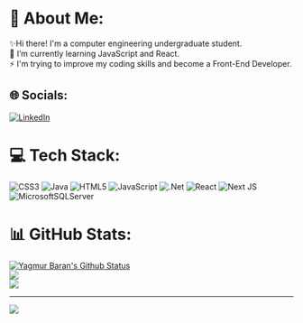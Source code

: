 # 💫 About Me:
✨Hi there! I'm a computer engineering undergraduate student. <br>🌱 I’m currently learning JavaScript and React.<br>⚡ I'm trying to improve my coding skills and become a Front-End Developer.


## 🌐 Socials:
[![LinkedIn](https://img.shields.io/badge/LinkedIn-%230077B5.svg?logo=linkedin&logoColor=white)](https://linkedin.com/in/yagmurbarankarakus) 

# 💻 Tech Stack:
![CSS3](https://img.shields.io/badge/css3-%231572B6.svg?style=plastic&logo=css3&logoColor=white) ![Java](https://img.shields.io/badge/java-%23ED8B00.svg?style=plastic&logo=java&logoColor=white) ![HTML5](https://img.shields.io/badge/html5-%23E34F26.svg?style=plastic&logo=html5&logoColor=white) ![JavaScript](https://img.shields.io/badge/javascript-%23323330.svg?style=plastic&logo=javascript&logoColor=%23F7DF1E) ![.Net](https://img.shields.io/badge/.NET-5C2D91?style=plastic&logo=.net&logoColor=white) ![React](https://img.shields.io/badge/react-%2320232a.svg?style=plastic&logo=react&logoColor=%2361DAFB) ![Next JS](https://img.shields.io/badge/Next-black?style=plastic&logo=next.js&logoColor=white) ![MicrosoftSQLServer](https://img.shields.io/badge/Microsoft%20SQL%20Sever-CC2927?style=plastic&logo=microsoft%20sql%20server&logoColor=white)
# 📊 GitHub Stats:
[![Yagmur Baran's Github Status](https://github-readme-stats.vercel.app/api?username=yagmurbarank)](https://github.com/anuraghazra/github-readme-stats)<br/>
![](https://github-readme-streak-stats.herokuapp.com/?user=yagmurbarank&theme=dark&hide_border=false)<br/>
![](https://github-readme-stats.vercel.app/api/top-langs/?username=yagmurbarank&theme=dark&hide_border=false&include_all_commits=true&count_private=true&layout=compact)

---
[![](https://visitcount.itsvg.in/api?id=yagmurbarank&icon=0&color=0)](https://visitcount.itsvg.in)

<!-- Proudly created with GPRM ( https://gprm.itsvg.in ) -->
